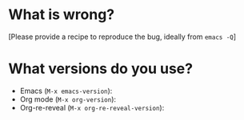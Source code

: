 <!--- Local IspellDict: en -->

# What is wrong?
[Please provide a recipe to reproduce the bug, ideally from `emacs -Q`]

# What versions do you use?
- Emacs (`M-x emacs-version`):
- Org mode (`M-x org-version`):
- Org-re-reveal (`M-x org-re-reveal-version`):
